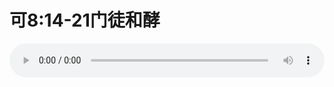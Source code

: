 # 可8:14-21门徒和酵

<audio style="width: 100%;" preload="false" controls controlslist="nodownload"><source src="//file.simai.life/audio/mp3/old/26570.mp3" type="audio/mpeg">Your browser does not support the audio element.</audio>


